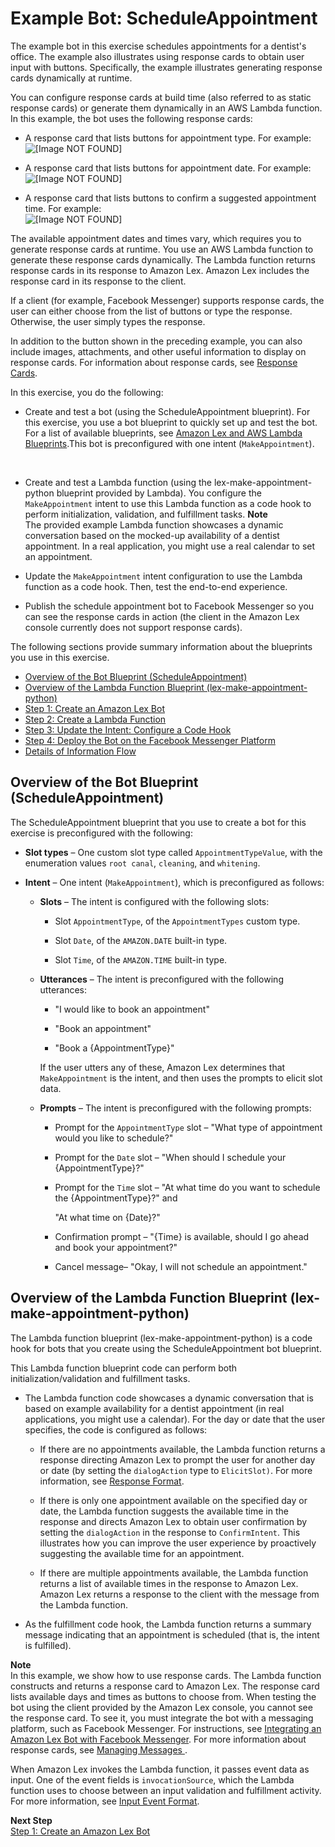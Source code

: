 # Example Bot: ScheduleAppointment<a name="ex1-sch-appt"></a>

The example bot in this exercise schedules appointments for a dentist's office\. The example also illustrates using response cards to obtain user input with buttons\. Specifically, the example illustrates generating response cards dynamically at runtime\. 

You can configure response cards at build time \(also referred to as static response cards\) or generate them dynamically in an AWS Lambda function\. In this example, the bot uses the following response cards:

+ A response card that lists buttons for appointment type\. For example:  
![\[Image NOT FOUND\]](http://docs.aws.amazon.com/lex/latest/dg/images/respcard-10.png)

+ A response card that lists buttons for appointment date\. For example:  
![\[Image NOT FOUND\]](http://docs.aws.amazon.com/lex/latest/dg/images/respcard-20.png)

+ A response card that lists buttons to confirm a suggested appointment time\. For example:  
![\[Image NOT FOUND\]](http://docs.aws.amazon.com/lex/latest/dg/images/respcard-30.png)

The available appointment dates and times vary, which requires you to generate response cards at runtime\. You use an AWS Lambda function to generate these response cards dynamically\. The Lambda function returns response cards in its response to Amazon Lex\. Amazon Lex includes the response card in its response to the client\. 

If a client \(for example, Facebook Messenger\) supports response cards, the user can either choose from the list of buttons or type the response\. Otherwise, the user simply types the response\.

In addition to the button shown in the preceding example, you can also include images, attachments, and other useful information to display on response cards\. For information about response cards, see [Response Cards](howitworks-manage-prompts.md#msg-prompts-resp-card)\.

In this exercise, you do the following:

+ Create and test a bot \(using the ScheduleAppointment blueprint\)\. For this exercise, you use a bot blueprint to quickly set up and test the bot\. For a list of available blueprints, see [Amazon Lex and AWS Lambda Blueprints](lex-lambda-blueprints.md)\.This bot is preconfigured with one intent \(`MakeAppointment`\)\. 

   

+ Create and test a Lambda function \(using the lex\-make\-appointment\-python blueprint provided by Lambda\)\. You configure the `MakeAppointment` intent to use this Lambda function as a code hook to perform initialization, validation, and fulfillment tasks\.
**Note**  
The provided example Lambda function showcases a dynamic conversation based on the mocked\-up availability of a dentist appointment\. In a real application, you might use a real calendar to set an appointment\.

+ Update the `MakeAppointment` intent configuration to use the Lambda function as a code hook\. Then, test the end\-to\-end experience\. 

+ Publish the schedule appointment bot to Facebook Messenger so you can see the response cards in action \(the client in the Amazon Lex console currently does not support response cards\)\.

The following sections provide summary information about the blueprints you use in this exercise\.


+ [Overview of the Bot Blueprint \(ScheduleAppointment\)](#ex1-sch-appt-bp-summary-bot)
+ [Overview of the Lambda Function Blueprint \(lex\-make\-appointment\-python\)](#ex1-sch-appt-summary-lambda)
+ [Step 1: Create an Amazon Lex Bot](ex1-sch-appt-create-bot.md)
+ [Step 2: Create a Lambda Function](ex1-sch-appt-create-lambda-function.md)
+ [Step 3: Update the Intent: Configure a Code Hook](ex1-sch-appt-create-integrate.md)
+ [Step 4: Deploy the Bot on the Facebook Messenger Platform](ex-sch-appt-fb-integration.md)
+ [Details of Information Flow](ex1-sch-appt-info-flow-details.md)

## Overview of the Bot Blueprint \(ScheduleAppointment\)<a name="ex1-sch-appt-bp-summary-bot"></a>

The ScheduleAppointment blueprint that you use to create a bot for this exercise is preconfigured with the following:

+ **Slot types** – One custom slot type called `AppointmentTypeValue`, with the enumeration values `root canal`, `cleaning`, and `whitening`\.

+ **Intent** – One intent \(`MakeAppointment`\), which is preconfigured as follows:

  + **Slots** – The intent is configured with the following slots:

    + Slot `AppointmentType`, of the `AppointmentTypes` custom type\.

    + Slot `Date`, of the `AMAZON.DATE` built\-in type\.

    + Slot `Time`, of the `AMAZON.TIME` built\-in type\.

  + **Utterances** – The intent is preconfigured with the following utterances: 

    + "I would like to book an appointment"

    + "Book an appointment" 

    + "Book a \{AppointmentType\}"

    If the user utters any of these, Amazon Lex determines that `MakeAppointment` is the intent, and then uses the prompts to elicit slot data\.

  + **Prompts** – The intent is preconfigured with the following prompts:

    + Prompt for the `AppointmentType` slot – "What type of appointment would you like to schedule?"

    + Prompt for the `Date` slot – "When should I schedule your \{AppointmentType\}?"

    + Prompt for the `Time` slot – "At what time do you want to schedule the \{AppointmentType\}?" and 

      "At what time on \{Date\}?"

    + Confirmation prompt – "\{Time\} is available, should I go ahead and book your appointment?" 

    + Cancel message– "Okay, I will not schedule an appointment\."

## Overview of the Lambda Function Blueprint \(lex\-make\-appointment\-python\)<a name="ex1-sch-appt-summary-lambda"></a>

The Lambda function blueprint \(lex\-make\-appointment\-python\) is a code hook for bots that you create using the ScheduleAppointment bot blueprint\.

This Lambda function blueprint code can perform both initialization/validation and fulfillment tasks\. 

+ The Lambda function code showcases a dynamic conversation that is based on example availability for a dentist appointment \(in real applications, you might use a calendar\)\. For the day or date that the user specifies, the code is configured as follows:

  +  If there are no appointments available, the Lambda function returns a response directing Amazon Lex to prompt the user for another day or date \(by setting the `dialogAction` type to `ElicitSlot)`\. For more information, see [Response Format](lambda-input-response-format.md#using-lambda-response-format)\.

  + If there is only one appointment available on the specified day or date, the Lambda function suggests the available time in the response and directs Amazon Lex to obtain user confirmation by setting the `dialogAction` in the response to `ConfirmIntent`\. This illustrates how you can improve the user experience by proactively suggesting the available time for an appointment\. 

  + If there are multiple appointments available, the Lambda function returns a list of available times in the response to Amazon Lex\. Amazon Lex returns a response to the client with the message from the Lambda function\.

+ As the fulfillment code hook, the Lambda function returns a summary message indicating that an appointment is scheduled \(that is, the intent is fulfilled\)\.

**Note**  
In this example, we show how to use response cards\. The Lambda function constructs and returns a response card to Amazon Lex\. The response card lists available days and times as buttons to choose from\. When testing the bot using the client provided by the Amazon Lex console, you cannot see the response card\. To see it, you must integrate the bot with a messaging platform, such as Facebook Messenger\. For instructions, see [Integrating an Amazon Lex Bot with Facebook Messenger](fb-bot-association.md)\. For more information about response cards, see [Managing Messages ](howitworks-manage-prompts.md)\. 

When Amazon Lex invokes the Lambda function, it passes event data as input\. One of the event fields is `invocationSource`, which the Lambda function uses to choose between an input validation and fulfillment activity\. For more information, see [Input Event Format](lambda-input-response-format.md#using-lambda-input-event-format)\.

**Next Step**  
[Step 1: Create an Amazon Lex Bot ](ex1-sch-appt-create-bot.md)